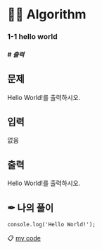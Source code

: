 <h1 id="👩‍💻-algorithm">👩‍💻 Algorithm</h1>
<h3 id="hello-world">1-1 hello world</h3>
<h5 id="출력"># 출력</h5>
<h2 id="문제">문제</h2>
<p>Hello World!를 출력하시오.</p>
<h2 id="입력">입력</h2>
<p>없음</p>
<h2 id="출력-1">출력</h2>
<p>Hello World!를 출력하시오.</p>
<h2 id="✒-나의-풀이">✒ 나의 풀이</h2>
<pre class=" language-js"><code class="prism  language-js">console<span class="token punctuation">.</span><span class="token function">log</span><span class="token punctuation">(</span><span class="token string">'Hello World!'</span><span class="token punctuation">)</span><span class="token punctuation">;</span>
</code></pre>
<p>📋  <a href="https://github.com/gay0ung/Algorithm/blob/master/BAEKJOON/01_%20%EC%9E%85%EC%B6%9C%EB%A0%A5%EA%B3%BC%20%EC%82%AC%EC%B9%99%EC%97%B0%EC%82%B0/code/01_hello%20world.html">my code</a></p>

